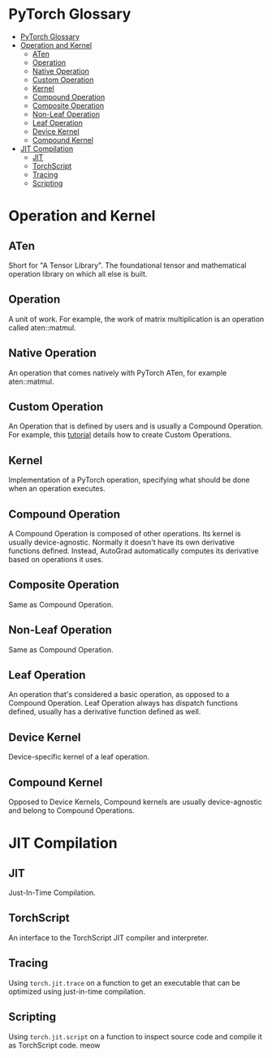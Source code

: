 # PyTorch Glossary

- [PyTorch Glossary](#pytorch-glossary)
- [Operation and Kernel](#operation-and-kernel)
  - [ATen](#aten)
  - [Operation](#operation)
  - [Native Operation](#native-operation)
  - [Custom Operation](#custom-operation)
  - [Kernel](#kernel)
  - [Compound Operation](#compound-operation)
  - [Composite Operation](#composite-operation)
  - [Non-Leaf Operation](#non-leaf-operation)
  - [Leaf Operation](#leaf-operation)
  - [Device Kernel](#device-kernel)
  - [Compound Kernel](#compound-kernel)
- [JIT Compilation](#jit-compilation)
  - [JIT](#jit)
  - [TorchScript](#torchscript)
  - [Tracing](#tracing)
  - [Scripting](#scripting)

# Operation and Kernel

## ATen
Short for "A Tensor Library". The foundational tensor and mathematical
operation library on which all else is built.

## Operation
A unit of work. For example, the work of matrix multiplication is an operation
called aten::matmul.

## Native Operation
An operation that comes natively with PyTorch ATen, for example aten::matmul.

## Custom Operation
An Operation that is defined by users and is usually a Compound Operation.
For example, this
[tutorial](https://pytorch.org/docs/stable/notes/extending.html) details how
to create Custom Operations.

## Kernel
Implementation of a PyTorch operation, specifying what should be done when an
operation executes.

## Compound Operation
A Compound Operation is composed of other operations. Its kernel is usually
device-agnostic. Normally it doesn't have its own derivative functions defined.
Instead, AutoGrad automatically computes its derivative based on operations it
uses.

## Composite Operation
Same as Compound Operation.

## Non-Leaf Operation
Same as Compound Operation.

## Leaf Operation
An operation that's considered a basic operation, as opposed to a Compound
Operation. Leaf Operation always has dispatch functions defined, usually has a
derivative function defined as well.

## Device Kernel
Device-specific kernel of a leaf operation.

## Compound Kernel
Opposed to Device Kernels, Compound kernels are usually device-agnostic and belong to Compound Operations.

# JIT Compilation

## JIT
Just-In-Time Compilation.

## TorchScript
An interface to the TorchScript JIT compiler and interpreter.

## Tracing
Using `torch.jit.trace` on a function to get an executable that can be optimized
using just-in-time compilation.

## Scripting
Using `torch.jit.script` on a function to inspect source code and compile it as
TorchScript code.
meow
